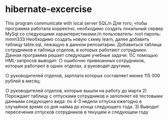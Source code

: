 # hibernate-excercise
This program communicate with local server SQL/n
Для того, чтобы программа работала корректно, необходимо создать локальный сервер MySql со следующими характеристиками:/n
пользователь: root
пароль: mmm333
Необходимо создать новую схему learn, далее добавить таблицу table.sql, лежащую в данном репозитарии.
Добавиться таблица сотрудников и таблица отделов, в которых работают сотрудники.
Данная программа решает следующие учебные задачи:
1)С помощью HML-запросов выводит:
○ ошибочно привязанных сотрудников, которые работают в одних отделах, а руководят другими;

○ руководителей отделов, зарплата которых составляет менее 115 000 рублей в месяц;

○ руководителей отделов, которые вышли на работу до марта
2) Порождает таблицу с отпусками сотрудников и заполняет её тестовыми данными следующего вида: по 4-3 недели отпуска ежегодно в случайное время со дня найма до конца следующего года.
3) Выводит пересечения отпусков сотрудников в текущем и следующем году


